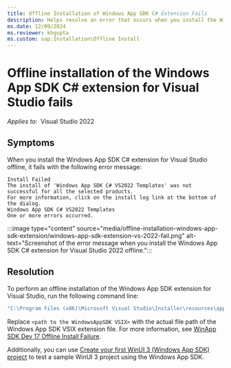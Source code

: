 ```yaml
---
title: Offline Installation of Windows App SDK C# Extension Fails
description: Helps resolve an error that occurs when you install the Windows App SDK C# extension for Visual Studio offline.
ms.date: 12/09/2024
ms.reviewer: khgupta
ms.custom: sap:Installation\Offline Install
---
```

# Offline installation of the Windows App SDK C# extension for Visual Studio fails

_Applies to:_&nbsp; Visual Studio 2022

## Symptoms

When you install the Windows App SDK C# extension for Visual Studio offline, it fails with the following error message:

```output
Install Failed
The install of 'Windows App SDK C# VS2022 Templates' was not successful for all the selected products.
For more information, click on the install log link at the bottom of the dialog.
Windows App SDK C# VS2022 Templates
One or more errors occurred.
```

:::image type="content" source="media/offline-installation-windows-app-sdk-extension/windows-app-sdk-extension-vs-2022-fail.png" alt-text="Screenshot of the error message when you install the Windows App SDK C# extension for Visual Studio 2022 offline.":::

## Resolution

To perform an offline installation of the Windows App SDK extension for Visual Studio, run the following command line:

```cmd
"C:\Program Files (x86)\Microsoft Visual Studio\Installer\resources\app\ServiceHub\Services\Microsoft.VisualStudio.Setup.Service\VSIXInstaller.exe" /noextensionpack <path to the WindowsAppSDK VSIX>
```

Replace `<path to the WindowsAppSDK VSIX>` with the actual file path of the Windows App SDK VSIX extension file. For more information, see [WinApp SDK Dev 17 Offline Install Failure](https://github.com/microsoft/WindowsAppSDK/issues/1846 ).

Additionally, you can use [Create your first WinUI 3 (Windows App SDK) project](/windows/apps/winui/winui3/create-your-first-winui3-app) to test a sample WinUI 3 project using the Windows App SDK.
